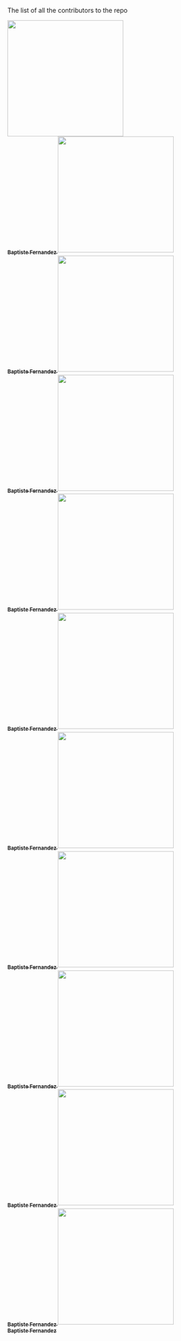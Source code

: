 The list of all the contributors to the repo

 <td align="center">
    <a href="https://github.com/fernandezbaptiste">
        <img style="height:auto;" alt="" src="https://avatars.githubusercontent.com/u/83458751?v=4" width="260" height="260" class="avatar avatar-user width-full border color-bg-default">
        <br />
        <sub><b>Baptiste Fernandez
    </a>
</td>
 <td align="center">
    <a href="https://github.com/fernandezbaptiste">
        <img style="height:auto;" alt="" src="https://avatars.githubusercontent.com/u/83458751?v=4" width="260" height="260" class="avatar avatar-user width-full border color-bg-default">
        <br />
        <sub><b>Baptiste Fernandez
    </a>
</td>
 <td align="center">
    <a href="https://github.com/fernandezbaptiste">
        <img style="height:auto;" alt="" src="https://avatars.githubusercontent.com/u/83458751?v=4" width="260" height="260" class="avatar avatar-user width-full border color-bg-default">
        <br />
        <sub><b>Baptiste Fernandez
    </a>
</td>
 <td align="center">
    <a href="https://github.com/fernandezbaptiste">
        <img style="height:auto;" alt="" src="https://avatars.githubusercontent.com/u/83458751?v=4" width="260" height="260" class="avatar avatar-user width-full border color-bg-default">
        <br />
        <sub><b>Baptiste Fernandez
    </a>
</td>
 <td align="center">
    <a href="https://github.com/fernandezbaptiste">
        <img style="height:auto;" alt="" src="https://avatars.githubusercontent.com/u/83458751?v=4" width="260" height="260" class="avatar avatar-user width-full border color-bg-default">
        <br />
        <sub><b>Baptiste Fernandez
    </a>
</td>
 <td align="center">
    <a href="https://github.com/fernandezbaptiste">
        <img style="height:auto;" alt="" src="https://avatars.githubusercontent.com/u/83458751?v=4" width="260" height="260" class="avatar avatar-user width-full border color-bg-default">
        <br />
        <sub><b>Baptiste Fernandez
    </a>
</td>
 <td align="center">
    <a href="https://github.com/fernandezbaptiste">
        <img style="height:auto;" alt="" src="https://avatars.githubusercontent.com/u/83458751?v=4" width="260" height="260" class="avatar avatar-user width-full border color-bg-default">
        <br />
        <sub><b>Baptiste Fernandez
    </a>
</td>
 <td align="center">
    <a href="https://github.com/fernandezbaptiste">
        <img style="height:auto;" alt="" src="https://avatars.githubusercontent.com/u/83458751?v=4" width="260" height="260" class="avatar avatar-user width-full border color-bg-default">
        <br />
        <sub><b>Baptiste Fernandez
    </a>
</td>
 <td align="center">
    <a href="https://github.com/fernandezbaptiste">
        <img style="height:auto;" alt="" src="https://avatars.githubusercontent.com/u/83458751?v=4" width="260" height="260" class="avatar avatar-user width-full border color-bg-default">
        <br />
        <sub><b>Baptiste Fernandez
    </a>
</td>
 <td align="center">
    <a href="https://github.com/fernandezbaptiste">
        <img style="height:auto;" alt="" src="https://avatars.githubusercontent.com/u/83458751?v=4" width="260" height="260" class="avatar avatar-user width-full border color-bg-default">
        <br />
        <sub><b>Baptiste Fernandez
    </a>
</td>
 <td align="center">
    <a href="https://github.com/fernandezbaptiste">
        <img style="height:auto;" alt="" src="https://avatars.githubusercontent.com/u/83458751?v=4" width="260" height="260" class="avatar avatar-user width-full border color-bg-default">
        <br />
        <sub><b>Baptiste Fernandez
    </a>
</td>
